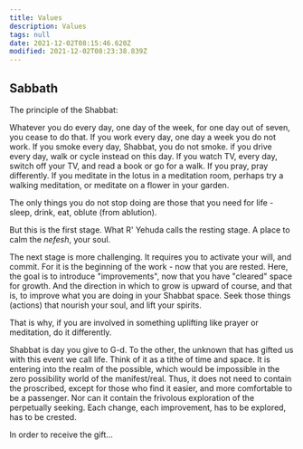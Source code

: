 ```yaml
---
title: Values
description: Values
tags: null
date: 2021-12-02T08:15:46.620Z
modified: 2021-12-02T08:23:38.839Z
---
```


## Sabbath

The principle of the Shabbat:

Whatever you do every day, one day of the week, for one day out of seven, you cease to do that. If you work every day, one day a week you do not work. If you smoke every day, Shabbat, you do not smoke. if you drive every day, walk or cycle instead on this day. If you watch TV, every day, switch off your TV, and read a book or go for a walk. If you pray, pray differently. If you meditate in the lotus in a meditation room, perhaps try a walking meditation, or meditate on a flower in your garden.

The only things you do not stop doing are those that you need for life - sleep, drink, eat, oblute (from ablution).

But this is the first stage. What R' Yehuda calls the resting stage. A place to calm the _nefesh_, your soul.

The next stage is more challenging. It requires you to activate your will, and commit. For it is the beginning of the work - now that you are rested.
Here, the goal is to introduce "improvements", now that you have "cleared" space for growth. And the direction in which to grow is upward of course, and that is, to improve what you are doing in your Shabbat space. Seek those things (actions) that nourish your soul, and lift your spirits.

That is why, if you are involved in something uplifting like prayer or meditation, do it differently.

Shabbat is day you give to G-d. To the other, the unknown that has gifted us with this event we call life. Think of it as a tithe of time and space. It is entering into the realm of the possible, which would be impossible in the zero possibility world of the manifest/real. Thus, it does not need to contain the proscribed, except for those who find it easier, and more comfortable to be a passenger. Nor can it contain the frivolous exploration of the perpetually seeking. Each change, each improvement, has to be explored, has to be crested.

In order to receive the gift...

